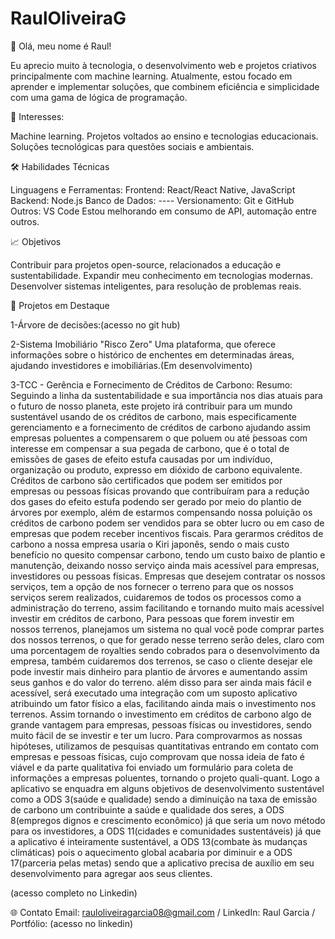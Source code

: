 ﻿# RaulOliveiraG
👋 Olá, meu nome é Raul!

Eu aprecio muito à tecnologia, o desenvolvimento web e projetos criativos principalmente com machine learning. Atualmente, estou focado em aprender e implementar soluções, que combinem eficiência e simplicidade com uma gama de lógica de programação.

🌟 Interesses:

Machine learning. Projetos voltados ao ensino e tecnologias educacionais. Soluções tecnológicas para questões sociais e ambientais.

🛠 Habilidades Técnicas

Linguagens e Ferramentas: Frontend: React/React Native, JavaScript Backend: Node.js Banco de Dados: ---- Versionamento: Git e GitHub Outros: VS Code Estou melhorando em consumo de API, automação entre outros.

📈 Objetivos

Contribuir para projetos open-source, relacionados a educação e sustentabilidade. Expandir meu conhecimento em tecnologias modernas. Desenvolver sistemas inteligentes, para resolução de problemas reais.

🚀 Projetos em Destaque

1-Árvore de decisões:(acesso no git hub)

2-Sistema Imobiliário "Risco Zero" Uma plataforma, que oferece informações sobre o histórico de enchentes em determinadas áreas, ajudando investidores e imobiliárias.(Em desenvolvimento)

3-TCC - Gerência e Fornecimento de Créditos de Carbono:
Resumo:
    Seguindo a linha da sustentabilidade e sua importância nos dias atuais para o futuro de nosso planeta, este projeto irá contribuir para um mundo sustentável usando de os créditos de carbono, mais especificamente gerenciamento e a fornecimento de créditos de carbono ajudando assim empresas poluentes a compensarem o que poluem ou até ́pessoas com interesse em compensar a sua pegada de carbono, que é o total de emissões de gases de efeito estufa causadas por um indivíduo, organização ou produto, expresso em dióxido de carbono equivalente. Créditos de carbono são certificados que podem ser emitidos por empresas ou pessoas físicas provando que contribuíram para a redução dos gases do efeito estufa podendo ser gerado por meio do plantio de árvores por exemplo, além de estarmos compensando nossa poluição os créditos de carbono podem ser vendidos para se obter lucro ou em caso de empresas que podem receber incentivos fiscais. Para gerarmos créditos de carbono a nossa empresa usaria o Kiri japonês, sendo o mais custo benefício no quesito compensar carbono, tendo um custo baixo de plantio e manutenção, deixando nosso serviço ainda mais acessível para empresas, investidores ou pessoas físicas. Empresas que desejem contratar os nossos serviços, tem a opção de nos fornecer o terreno para que os nossos serviços serem realizados, cuidaremos de todos os processos como a administração do terreno, assim facilitando e tornando muito mais acessível investir em créditos de carbono, Para pessoas que forem investir em nossos terrenos, planejamos um sistema no qual você pode comprar partes dos nossos terrenos, o que for gerado nesse terreno serão deles, claro com uma porcentagem de royalties sendo cobrados para o desenvolvimento da empresa, também cuidaremos dos terrenos, se caso o cliente desejar ele pode investir mais dinheiro para plantio de árvores e aumentando assim seus ganhos e do valor do terreno. além disso para ser ainda mais fácil e acessível, será executado uma integração com um suposto aplicativo atribuindo um fator físico a elas, facilitando ainda mais o investimento nos terrenos. Assim tornando o investimento em créditos de carbono algo de grande vantagem para empresas, pessoas físicas ou investidores, sendo muito fácil de se investir e ter um lucro. Para comprovarmos as nossas hipóteses, utilizamos de pesquisas quantitativas entrando em contato com empresas e pessoas físicas, cujo comprovam que nossa ideia de fato é viável e da parte qualitativa foi enviado um formulário para coleta de informações a empresas poluentes, tornando o projeto quali-quant. Logo a aplicativo se enquadra em alguns objetivos de desenvolvimento sustentável como a ODS 3(saúde e qualidade) sendo a diminuição na taxa de emissão de carbono um contribuinte a saúde e qualidade dos seres, a ODS 8(empregos dignos e crescimento econômico) já que seria um novo método para os investidores, a ODS 11(cidades e comunidades sustentáveis) já que a aplicativo é inteiramente sustentável, a ODS 13(combate às mudanças climáticas) pois o aquecimento global acabaria por diminuir e a ODS 17(parceria pelas metas) sendo que a aplicativo precisa de auxílio em seu desenvolvimento para agregar aos seus clientes. 

(acesso completo no Linkedin)


🌐 Contato
Email: rauloliveiragarcia08@gmail.com / 
LinkedIn: Raul Garcia / 
Portfólio: (acesso no linkedin)
